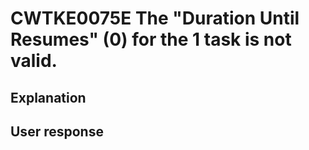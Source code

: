 # CWTKE0075E The "Duration Until Resumes" (0) for the 1 task is not valid.

## Explanation

## User response